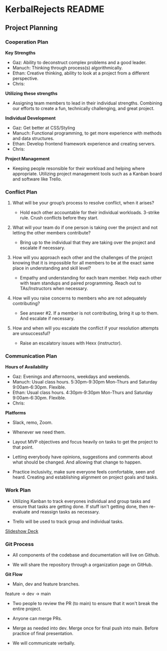 # KerbalRejects README

## Project Planning

### Cooperation Plan

**Key Strengths**

* Gaz: Ability to deconstruct complex problems and a good leader.
* Manuch: Thinking through process(s) algorithmically. 
* Ethan: Creative thinking, ability to look at a project from a different perspective.
* Chris:

**Utilizing these strengths**

* Assigning team members to lead in their individual strengths. Combining our efforts to create a fun, technically challenging, and great project.

**Individual Development**

* Gaz: Get better at CSS/Styling
* Manuch: Functional programming, to get more experience with methods and data structures.
* Ethan: Develop frontend framework experience and creating servers.
* Chris:

**Project Management**

* Keeping people resonsible for their workload and helping where appropriate. Utilizing project management tools such as a Kanban board and software like Trello.

### Conflict Plan
1. What will be your group’s process to resolve conflict, when it arises?

    * Hold each other accountable for their individual workloads. 3-strike rule. Crush conflicts before they start.

2. What will your team do if one person is taking over the project and not letting the other members contribute?

    * Bring up to the individual that they are taking over the project and escalate if necessary.

3. How will you approach each other and the challenges of the project knowing that it is impossible for all members to be at the exact same place in understanding and skill level?

    * Empathy and understanding for each team member. Help each other with team standups and paired programming. Reach out to TAs/Instructors when necessary.

4. How will you raise concerns to members who are not adequately contributing?

    * See answer #2. If a member is not contributing, bring it up to them. And escalate if necessary.

5. How and when will you escalate the conflict if your resolution attempts are unsuccessful?

    * Raise an escalatory issues with Hexx (instructor).

### Communication Plan

**Hours of Availability**

* Gaz: Evenings and afternoons, weekdays and weekends.
* Manuch: Usual class hours. 5:30pm-9:30pm Mon-Thurs and Saturday 9:00am-6:30pm. Flexible.
* Ethan: Usual class hours. 4:30pm-9:30pm Mon-Thurs and Saturday 9:00am-6:30pm. Flexible.
* Chris:

**Platforms**

* Slack, remo, Zoom.

* Whenever we need them.

* Layout MVP objectives and focus heavily on tasks to get the project to that point.

* Letting everybody have opinions, suggestions and comments about what should be changed. And allowing that change to happen.

* Practice inclusivity, make sure everyone feels comfortable, seen and heard. Creating and establishing alignment on project goals and tasks.

### Work Plan

* Utilizing Kanban to track everyones individual and group tasks and ensure that tasks are getting done. If stuff isn't getting done, then re-evaluate and reassign tasks as necessary.

* Trello will be used to track group and individual tasks.

[Slideshow Deck](https://docs.google.com/document/d/1SEJjSn--AqEZrDbxtRhJL_nMpoaS65yRY6RJfgWDBdA/edit?usp=sharing)

### Git Process

* All components of the codebase and documentation will live on Github.

* We will share the repository through a organization page on GitHub.

**Git Flow**

* Main, dev and feature branches.

feature -> dev -> main

* Two people to review the PR (to main) to ensure that it won't break the entire project.

* Anyone can merge PRs.

* Merge as needed into dev. Merge once for final push into main. Before practice of final presentation.

* We will communicate verbally.





